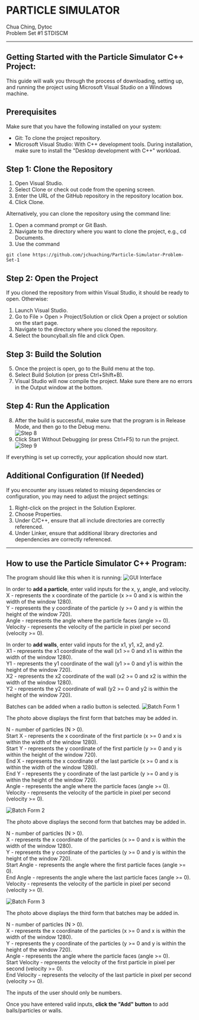 # PARTICLE SIMULATOR
Chua Ching, Dytoc <br>
Problem Set #1 STDISCM

---

## Getting Started  with the Particle Simulator C++ Project:
This guide will walk you through the process of downloading, setting up, and running the project using Microsoft Visual Studio on a Windows machine.

## Prerequisites
Make sure that you have the following installed on your system:

- Git: To clone the project repository. 
- Microsoft Visual Studio: With C++ development tools. During installation, make sure to install the "Desktop development with C++" workload.

## Step 1: Clone the Repository
1. Open Visual Studio.
2. Select Clone or check out code from the opening screen.
3. Enter the URL of the GitHub repository in the repository location box.
4. Click Clone.
  
Alternatively, you can clone the repository using the command line:
1. Open a command prompt or Git Bash.
2. Navigate to the directory where you want to clone the project, e.g., cd Documents.
3. Use the command
```
git clone https://github.com/jchuaching/Particle-Simulator-Problem-Set-1
```

## Step 2: Open the Project
If you cloned the repository from within Visual Studio, it should be ready to open. Otherwise:

1. Launch Visual Studio.
2. Go to File > Open > Project/Solution or click Open a project or solution on the start page.
3. Navigate to the directory where you cloned the repository.
4. Select the bouncyball.sln file and click Open.

## Step 3: Build the Solution
5. Once the project is open, go to the Build menu at the top. 
6. Select Build Solution (or press Ctrl+Shift+B).
7. Visual Studio will now compile the project. Make sure there are no errors in the Output window at the bottom.

## Step 4: Run the Application
8. After the build is successful, make sure that the program is in Release Mode, and then go to the Debug menu.<br>
  ![Step 8](https://github.com/jchuaching/Particle-Simulator-Problem-Set-1/assets/75210705/93937f2c-b137-45ef-a4d9-9a6e41013dee)
9. Click Start Without Debugging (or press Ctrl+F5) to run the project.
  ![Step 9](https://github.com/jchuaching/Particle-Simulator-Problem-Set-1/assets/75210705/98f68845-a3eb-4c8d-9c2d-8ed42d729532)

If everything is set up correctly, your application should now start.

## Additional Configuration (If Needed)
If you encounter any issues related to missing dependencies or configuration, you may need to adjust the project settings:
1. Right-click on the project in the Solution Explorer.
2. Choose Properties.
3. Under C/C++, ensure that all include directories are correctly referenced.
4. Under Linker, ensure that additional library directories and dependencies are correctly referenced.

---

## How to use the Particle Simulator C++ Program:
The program should like this when it is running:
![GUI Interface](https://github.com/jchuaching/Particle-Simulator-Problem-Set-1/assets/75210705/9ac02abe-96c9-4e89-9e30-cbd95961551a)

In order to **add a particle**, enter valid inputs for the x, y, angle, and velocity. <br>
X - represents the x coordinate of the particle (x >= 0 and x is within the width of the window 1280). <br>
Y - represents the y coordinate of the particle (y >= 0 and y is within the height of the window 720). <br>
Angle - represents the angle where the particle faces (angle >= 0).  <br>
Velocity - represents the velocity of the particle in pixel per second (velocity >= 0). <br>

In order to **add walls**, enter valid inputs for the x1, y1, x2, and y2. <br>
X1 - represents the x1 coordinate of the wall (x1 >= 0 and x1 is within the width of the window 1280). <br>
Y1 - represents the y1 coordinate of the wall (y1 >= 0 and y1 is within the height of the window 720). <br>
X2 - represents the x2 coordinate of the wall (x2 >= 0 and x2 is within the width of the window 1280). <br>
Y2 - represents the y2 coordinate of wall (y2 >= 0 and y2 is within the height of the window 720). <br>

Batches can be added when a radio button is selected.<be>
![Batch Form 1](https://github.com/jchuaching/Particle-Simulator-Problem-Set-1/assets/75210705/02010942-b724-4544-a1a2-99f1e8374f4a)

The photo above displays the first form that batches may be added in.

N - number of particles (N > 0). <br>
Start X - represents the x coordinate of the first particle (x >= 0 and x is within the width of the window 1280). <br>
Start Y - represents the y coordinate of the first particle (y >= 0 and y is within the height of the window 720). <br>
End X - represents the x coordinate of the last particle (x >= 0 and x is within the width of the window 1280). <br>
End Y - represents the y coordinate of the last particle (y >= 0 and y is within the height of the window 720). <br>
Angle - represents the angle where the particle faces (angle >= 0).  <br>
Velocity - represents the velocity of the particle in pixel per second (velocity >= 0). <br>

![Batch Form 2](https://github.com/jchuaching/Particle-Simulator-Problem-Set-1/assets/75210705/61bc8773-73c6-4b60-87d1-83c94d3aea63)

The photo above displays the second form that batches may be added in.

N - number of particles (N > 0). <br>
X - represents the x coordinate of the particles (x >= 0 and x is within the width of the window 1280). <br>
Y - represents the y coordinate of the particles (y >= 0 and y is within the height of the window 720). <br>
Start Angle - represents the angle where the first particle faces (angle >= 0).  <br>
End Angle - represents the angle where the last particle faces (angle >= 0).  <br>
Velocity - represents the velocity of the particle in pixel per second (velocity >= 0). <br>

![Batch Form 3](https://github.com/jchuaching/Particle-Simulator-Problem-Set-1/assets/75210705/950dfc95-9031-465f-9516-82b2ec6ca589)

The photo above displays the third form that batches may be added in.

N - number of particles (N > 0). <br>
X - represents the x coordinate of the particles (x >= 0 and x is within the width of the window 1280). <br>
Y - represents the y coordinate of the particles (y >= 0 and y is within the height of the window 720). <br>
Angle - represents the angle where the particle faces (angle >= 0).  <br>
Start Velocity - represents the velocity of the first particle in pixel per second (velocity >= 0). <br>
End Velocity - represents the velocity of the last particle in pixel per second (velocity >= 0). <br>

The inputs of the user should only be numbers.  <br>

Once you have entered valid inputs, **click the "Add" button** to add balls/particles or walls.
